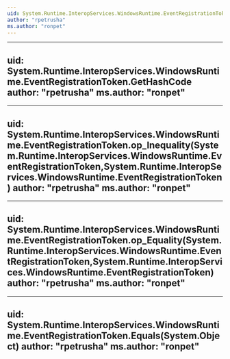 ```yaml
---
uid: System.Runtime.InteropServices.WindowsRuntime.EventRegistrationToken
author: "rpetrusha"
ms.author: "ronpet"
---
```


---
uid: System.Runtime.InteropServices.WindowsRuntime.EventRegistrationToken.GetHashCode
author: "rpetrusha"
ms.author: "ronpet"
---

---
uid: System.Runtime.InteropServices.WindowsRuntime.EventRegistrationToken.op_Inequality(System.Runtime.InteropServices.WindowsRuntime.EventRegistrationToken,System.Runtime.InteropServices.WindowsRuntime.EventRegistrationToken)
author: "rpetrusha"
ms.author: "ronpet"
---

---
uid: System.Runtime.InteropServices.WindowsRuntime.EventRegistrationToken.op_Equality(System.Runtime.InteropServices.WindowsRuntime.EventRegistrationToken,System.Runtime.InteropServices.WindowsRuntime.EventRegistrationToken)
author: "rpetrusha"
ms.author: "ronpet"
---

---
uid: System.Runtime.InteropServices.WindowsRuntime.EventRegistrationToken.Equals(System.Object)
author: "rpetrusha"
ms.author: "ronpet"
---
